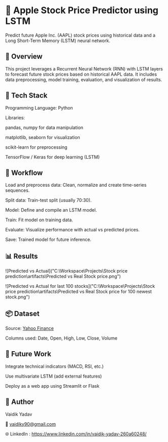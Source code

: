 # 🍏 Apple Stock Price Predictor using LSTM

Predict future Apple Inc. (AAPL) stock prices using historical data and a Long Short-Term Memory (LSTM) neural network.

## 📌 Overview

This project leverages a Recurrent Neural Network (RNN) with LSTM layers to forecast future stock prices based on historical AAPL data. It includes data preprocessing, model training, evaluation, and visualization of results.


## 🧠 Tech Stack

Programming Language: Python

Libraries:

pandas, numpy for data manipulation

matplotlib, seaborn for visualization

scikit-learn for preprocessing

TensorFlow / Keras for deep learning (LSTM)


## 🔄 Workflow

Load and preprocess data: Clean, normalize and create time-series sequences.

Split data: Train-test split (usually 70:30).

Model: Define and compile an LSTM model.

Train: Fit model on training data.

Evaluate: Visualize performance with actual vs predicted prices.

Save: Trained model for future inference.


## 📊 Results

![Predicted vs Actual]("C:\Workspace\Projects\Stock price prediction\artifacts\Predicted vs Real Stock price.png")

![Predicted vs Actual for last 100 stocks]("C:\Workspace\Projects\Stock price prediction\artifacts\Predicted vs Real Stock price for 100 newest stock.png")

## 📦 Dataset

Source: [Yahoo Finance](https://finance.yahoo.com/quote/AAPL/history/?p=AAPL)

Columns used: Date, Open, High, Low, Close, Volume

## 📌 Future Work

Integrate technical indicators (MACD, RSI, etc.)

Use multivariate LSTM (add external features)

Deploy as a web app using Streamlit or Flask

## 🙌 Author

Vaidik Yadav

📧 vaidiky90@gmail.com

🌐 LinkedIn : https://www.linkedin.com/in/vaidik-yadav-260a60248/

